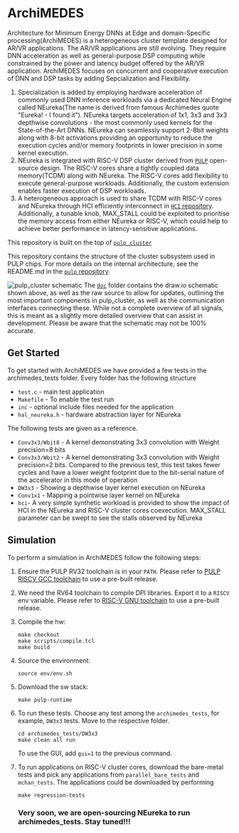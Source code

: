 # ArchiMEDES 

Architecture for Minimum Energy DNNs at Edge and domain-Specific processing(ArchiMEDES) is a heterogeneous cluster template designed for AR/VR applications. The AR/VR applications are still evolving. They require DNN acceleration as well as general-purpose DSP computing while constrained by the power and latency budget offered by the AR/VR application. ArchiMEDES focuses on concurrent and cooperative execution of DNN and DSP tasks by adding Sepcialization and Flexibility. 
1. Specialization is added by employing hardware acceleration of commonly used DNN inference workloads via a dedicated Neural Engine called NEureka(The name is derived from famous Archimedes quote "Eureka! - I found it"). NEureka targets acceleration of 1x1, 3x3 and 3x3 depthwise convolutions - the most commonly used kernels for the State-of-the-Art DNNs. NEureka can seamlessly support 2-8bit weights along with 8-bit activations providing an opportunity to reduce the execution cycles and/or memory footprints in lower precision in some kernel execution. 
2. NEureka is integrated with RISC-V DSP cluster derived from  [`PULP`](https://github.com/pulp-platform/pulp) open-source design. The RISC-V cores share a tightly coupled data memory(TCDM) along with NEureka. The RISC-V cores add flexibility to execute general-purpose workloads. Additionally, the custom extension enables faster execution of DSP workloads.
3. A heterogeneous approach is used to share TCDM with RISC-V cores and NEureka through HCI efficiently interconnect in [`HCI` repository](https://github.com/pulp-platform/hci.git). Additionally, a tunable knob, MAX_STALL could be exploited to prioritise the memory access from either NEureka or RISC-V, which could help to achieve better performance in latency-sensitive applications.

This repository is built on the top of [`pulp_cluster`](https://github.com/pulp-platform/pulp_cluster.git)

This repository contains the structure of the cluster subsystem
used in PULP chips. For more details on the internal architecture, see the
README.md in the [`pulp` repository](https://github.com/pulp-platform/pulp).

![pulp_cluster schematic](doc/PULP_CLUSTER.png)
The [`doc`](doc/) folder contains the draw.io schematic shown above, as well as
the raw source to allow for updates, outlining the most important components in
pulp_cluster, as well as the communication interfaces connecting these. While
not a complete overview of all signals, this is meant as a slightly more
detailed overview that can assist in development. Please be aware that the
schematic may not be 100% accurate.

## Get Started 
To get started with ArchiMEDES we have provided a few tests in the archimedes_tests folder. Every folder has the following structure 
- `test.c` - main test application
- `Makefile` - To enable the test run 
- `inc` - optional include files needed for the application 
- `hal_neureka.h` - hardware abstraction layer for NEureka 

The following tests are given as a reference. 
- `Conv3x3/Wbit8` - A kernel demonstrating 3x3 convolution with Weight precision=8 bits
- `Conv3x3/Wbit2` - A kernel demonstrating 3x3 convolution with Weight precision=2 bits. Compared to the previous test, this test takes fewer cycles and have a lower weight footprint due to the bit-serial nature of the accelerator in this mode of operation 
- `DW3x3` - Showing a depthwise layer kernel execution on NEureka
- `Conv1x1` - Mapping a pointwise layer kernel on NEureka  
- `hci`- A very simple synthetic workload is provided to show the impact of HCI in the NEureka and RISC-V cluster cores coexecution. MAX_STALL parameter can be swept to see the stalls observed by NEureka


## Simulation

To perform a simulation in ArchiMEDES follow the following steps:

1. Ensure the PULP RV32 toolchain is in your `PATH`. Please refer to [PULP
   RISCV GCC toolchain](https://github.com/pulp-platform/pulp-riscv-gcc) to use
   a pre-built release.

2. We need the RV64 toolchain to compile DPI libraries. Export it to a `RISCV` env
   variable. Please refer to [RISC-V GNU
   toolchain](https://github.com/riscv-collab/riscv-gnu-toolchain/) to use a
   pre-built release.

3. Compile the hw:
   ```
   make checkout
   make scripts/compile.tcl
   make build
   ```

4. Source the environment:
   ```
   source env/env.sh
   ```

5. Download the sw stack:
	```
	make pulp-runtime
	```

6. To run these tests. Choose any test among the `archimedes_tests`, for example, `DW3x3` tests. 
   Move to the respective folder. 

   ```
   cd archimedes_tests/DW3x3
   make clean all run
   ```

   To use the GUI, add `gui=1` to the previous command.

7. To run applications on RISC-V cluster cores, download the bare-metal tests and pick any applications from `parallel_bare_tests` and `mchan_tests`. The applications could be downloaded by performing 
   ```
   make regression-tests 
   ```

   ### Very soon, we are open-sourcing NEureka to run archimedes_tests. Stay tuned!!!